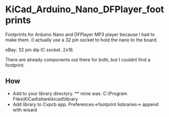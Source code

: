 # KiCad_Arduino_Nano_DFPlayer_footprints
Footprints for Arduino Nano and DFPlayer MP3 player because I had to make them. (I actually use a 32 pin socket to hold the nano to the board. 

eBay: 32 pin dip IC socket. 2x16.

There are already components out there for both, but I couldnt find a footprint.


## How
* Add to your library directory.
** mine was: C:\Program Files\KiCad\share\kicad\library
* Add library to Cvpcb app. Preferences->footprint liobraries-> append with wisard

